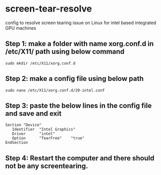 # screen-tear-resolve
config to resolve screen tearing issue on Linux for intel based integrated GPU machines

## Step 1: make a folder with name xorg.conf.d in /etc/X11/ path using below command <br>
```
sudo mkdir /etc/X11/xorg.conf.d
```

## Step 2: make a config file using below path <br>
```
sudo nano /etc/X11/xorg.conf.d/20-intel.conf
```

## Step 3: paste the below lines in the config file and save and exit <br>
```
Section "Device"
   Identifier  "Intel Graphics"
   Driver      "intel"
   Option      "TearFree"    "true"
EndSection
```
## Step 4: Restart the computer and there should not be any screentearing.
